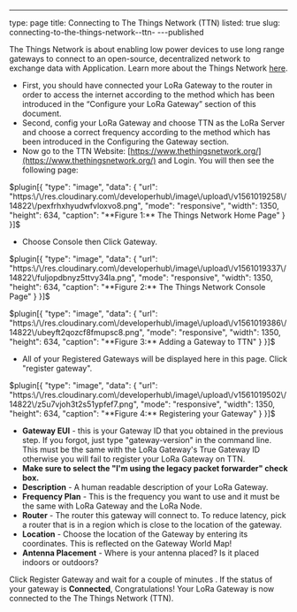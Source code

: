 ---
type: page
title: Connecting to The Things Network (TTN)
listed: true
slug: connecting-to-the-things-network--ttn-
---published

The Things Network is about enabling low power devices to use long range [g](https://www.thethingsnetwork.org/docs/gateways/)ateways to connect to an open-source, decentralized network to exchange data with Application. Learn more about the Things Network [here](https://www.thethingsnetwork.org/docs/).

- First, you should have connected your LoRa Gateway to the router in order to access the internet according to the method which has been introduced in the “Configure your LoRa Gateway” section of this document.
- Second, config your LoRa Gateway and choose TTN as the LoRa Server and choose a correct frequency according to the method which has been introduced in the Configuring the Gateway section.
- Now go to the TTN Website: [https://www.thethingsnetwork.org/](https://www.thethingsnetwork.org/) and Login. You will then see the following page:

$plugin[{
    "type": "image",
    "data": {
        "url": "https:\/\/res.cloudinary.com\/developerhub\/image\/upload\/v1561019258\/14822\/pexfrhxhyudwfvloxvo8.png",
        "mode": "responsive",
        "width": 1350,
        "height": 634,
        "caption": "**Figure 1:** The Things Network Home Page"
    }
}]$

- Choose Console then Click Gateway.

$plugin[{
    "type": "image",
    "data": {
        "url": "https:\/\/res.cloudinary.com\/developerhub\/image\/upload\/v1561019337\/14822\/fuljopdbnyz5ttvy34la.png",
        "mode": "responsive",
        "width": 1350,
        "height": 634,
        "caption": "**Figure 2:** The Things Network Console Page"
    }
}]$

$plugin[{
    "type": "image",
    "data": {
        "url": "https:\/\/res.cloudinary.com\/developerhub\/image\/upload\/v1561019386\/14822\/ubeyft2qozcf8fmupsc8.png",
        "mode": "responsive",
        "width": 1350,
        "height": 634,
        "caption": "**Figure 3:** Adding a Gateway to TTN"
    }
}]$

- All of your Registered Gateways will be displayed here in this page. Click "register gateway".

$plugin[{
    "type": "image",
    "data": {
        "url": "https:\/\/res.cloudinary.com\/developerhub\/image\/upload\/v1561019502\/14822\/z5u7vjoh3t2s51ypfef7.png",
        "mode": "responsive",
        "width": 1350,
        "height": 634,
        "caption": "**Figure 4:** Registering your Gateway"
    }
}]$

- **Gateway EUI** - this is your Gateway ID that you obtained in the previous step. If you forgot, just type "gateway-version" in the command line. This must be the same with the LoRa Gateway's True Gateway ID otherwise you will fail to register your LoRa Gateway on TTN. 
- **Make sure to select the "I'm using the legacy packet forwarder" check box.**
- **Description** - A human readable description of your LoRa Gateway.
- **Frequency Plan** - This is the frequency you want to use and it must be the same with LoRa Gateway and the LoRa Node.
- **Router** - The router this gateway will connect to. To reduce latency, pick a router that is in a region which is close to the location of the gateway.
- **Location** - Choose the location of the Gateway by entering its coordinates. This is reflected on the Gateway World Map!
- **Antenna Placement** - Where is your antenna placed? Is it placed indoors or outdoors?

Click Register Gateway and wait for a couple of minutes . If the status of your gateway is **Connected**, Congratulations! Your LoRa Gateway is now connected to the The Things Network (TTN).

